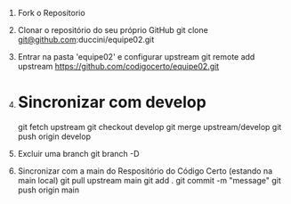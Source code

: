 1. Fork o Repositorio

2. Clonar o repositório do seu próprio GitHub
   git clone git@github.com:duccini/equipe02.git

3. Entrar na pasta 'equipe02' e configurar upstream
   git remote add upstream https://github.com/codigocerto/equipe02.git

4. # Sincronizar com develop

   git fetch upstream
   git checkout develop
   git merge upstream/develop
   git push origin develop

5. Excluir uma branch
   git branch -D <nome-branch>

6. Sincronizar com a main do Respositório do Código Certo (estando na main local)
   git pull upstream main
   git add .
   git commit -m "message"
   git push origin main
